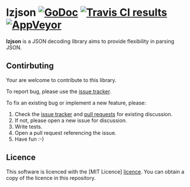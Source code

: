 # lzjson [![GoDoc][godoc-badge]][godoc] [![Travis CI results][travis-badge]][travis] [![AppVeyor][appveyor-badge]][appveyor]

**lzjson** is a JSON decoding library aims to provide
flexibility in parsing JSON.

[godoc]: https://godoc.org/github.com/go-restit/lzjson
[godoc-badge]: https://godoc.org/github.com/go-restit/lzjson?status.svg
[travis]: https://travis-ci.org/go-restit/lzjson?branch=master
[travis-badge]: https://api.travis-ci.org/go-restit/lzjson.svg?branch=master
[appveyor]: https://ci.appveyor.com/project/yookoala/lzjson?branch=master
[appveyor-badge]: https://ci.appveyor.com/api/projects/status/github/go-restit/lzjson?branch=master&svg=true


## Contirbuting

Your are welcome to contribute to this library.

To report bug, please use the [issue tracker][issue tracker].

To fix an existing bug or implement a new feature, please:

1. Check the [issue tracker][issue tracker] and [pull requests][pull requests] for existing discussion.
2. If not, please open a new issue for discussion.
3. Write tests.
4. Open a pull request referencing the issue.
5. Have fun :-)

[issue tracker]: https://github.com/go-restit/lzjson/issues
[pull requests]: https://github.com/go-restit/lzjson/pulls


## Licence

This software is licenced with the [MIT Licence] [licence].
You can obtain a copy of the licence in this repository.

[licence]: /LICENCE
